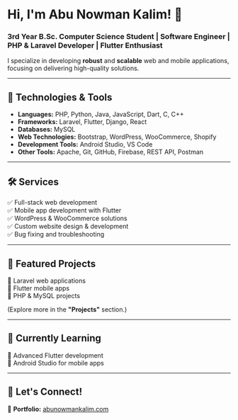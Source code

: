 # **Hi, I'm Abu Nowman Kalim!** 👋  

### **3rd Year B.Sc. Computer Science Student | Software Engineer | PHP & Laravel Developer | Flutter Enthusiast**  

I specialize in developing **robust** and **scalable** web and mobile applications, focusing on delivering high-quality solutions.  

---

## **🔧 Technologies & Tools**  
- **Languages:** PHP, Python, Java, JavaScript, Dart, C, C++  
- **Frameworks:** Laravel, Flutter, Django, React  
- **Databases:** MySQL  
- **Web Technologies:** Bootstrap, WordPress, WooCommerce, Shopify  
- **Development Tools:** Android Studio, VS Code  
- **Other Tools:** Apache, Git, GitHub, Firebase, REST API, Postman  

---

## **🛠️ Services**  
✅ Full-stack web development  
✅ Mobile app development with Flutter  
✅ WordPress & WooCommerce solutions  
✅ Custom website design & development  
✅ Bug fixing and troubleshooting  

---

## **🚀 Featured Projects**  
🔹 Laravel web applications  
🔹 Flutter mobile apps  
🔹 PHP & MySQL projects  

(Explore more in the **"Projects"** section.)  

---

## **🌱 Currently Learning**  
📌 Advanced Flutter development  
📌 Android Studio for mobile apps  

---

## **🤝 Let's Connect!**  
🔗 **Portfolio:** [abunowmankalim.com](https://abunowmankalim.com/)  
